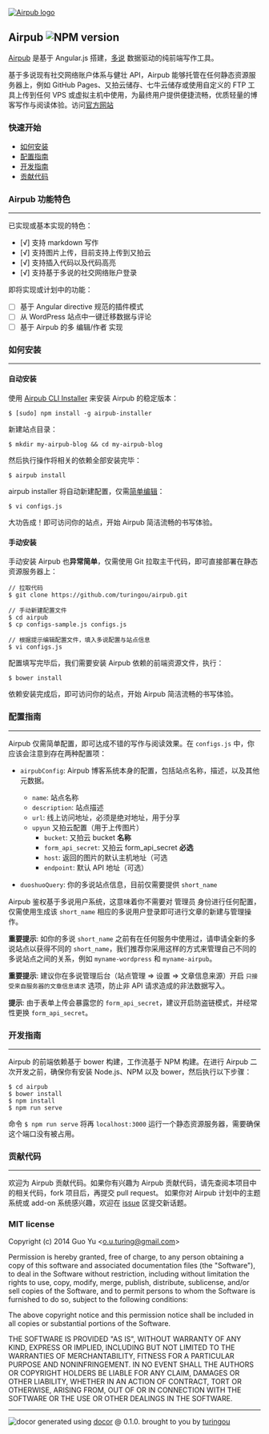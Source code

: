 [![Airpub logo](http://ww1.sinaimg.cn/large/61ff0de3gw1ejdogm8gyxj20pt0hamyc.jpg)](http://airpub.io)

## Airpub ![NPM version](https://img.shields.io/npm/v/airpub.svg?style=flat)

[Airpub](http://airpub.io) 是基于 Angular.js 搭建，[多说](http://duoshuo.com) 数据驱动的纯前端写作工具。

基于多说现有社交网络账户体系与健壮 API，Airpub 能够托管在任何静态资源服务器上，例如 GitHub Pages、又拍云储存、七牛云储存或使用自定义的 FTP 工具上传到任何 VPS 或虚拟主机中使用，为最终用户提供便捷流畅，优质轻量的博客写作与阅读体验。访问[官方网站](http://airpub.io)

### 快速开始

- [如何安装](#%E5%A6%82%E4%BD%95%E5%AE%89%E8%A3%85)
- [配置指南](#%E9%85%8D%E7%BD%AE%E6%8C%87%E5%8D%97)
- [开发指南](#%E5%BC%80%E5%8F%91%E6%8C%87%E5%8D%97)
- [贡献代码](#%E8%B4%A1%E7%8C%AE%E4%BB%A3%E7%A0%81)

### Airpub 功能特色
---

已实现或基本实现的特色：

- [√] 支持 markdown 写作
- [√] 支持图片上传，目前支持上传到又拍云
- [√] 支持插入代码以及代码高亮
- [√] 支持基于多说的社交网络账户登录

即将实现或计划中的功能：

- [ ] 基于 Angular directive 规范的插件模式
- [ ] 从 WordPress 站点中一键迁移数据与评论
- [ ] 基于 Airpub 的多 编辑/作者 实现

### 如何安装
---

#### 自动安装

使用 [Airpub CLI Installer](https://github.com/airpub/installer) 来安装 Airpub 的稳定版本：
```
$ [sudo] npm install -g airpub-installer
```
新建站点目录：
```
$ mkdir my-airpub-blog && cd my-airpub-blog
```
然后执行操作将相关的依赖全部安装完毕：
```
$ airpub install
```
airpub installer 将自动新建配置，仅需[简单编辑](#%E9%85%8D%E7%BD%AE%E6%8C%87%E5%8D%97)：
```
$ vi configs.js
```
大功告成！即可访问你的站点，开始 Airpub 简洁流畅的书写体验。

#### 手动安装

手动安装 Airpub 也**异常简单**，仅需使用 Git 拉取主干代码，即可直接部署在静态资源服务器上：
```
// 拉取代码
$ git clone https://github.com/turingou/airpub.git

// 手动新建配置文件
$ cd airpub
$ cp configs-sample.js configs.js

// 根据提示编辑配置文件，填入多说配置与站点信息
$ vi configs.js
```
配置填写完毕后，我们需要安装 Airpub 依赖的前端资源文件，执行：

```
$ bower install 
```
依赖安装完成后，即可访问你的站点，开始 Airpub 简洁流畅的书写体验。

### 配置指南
---

Airpub 仅需简单配置，即可达成不错的写作与阅读效果。在 `configs.js` 中，你应该会注意到存在两种配置项：

- `airpubConfig`: Airpub 博客系统本身的配置，包括站点名称，描述，以及其他元数据。
  * `name`: 站点名称
  * `description`: 站点描述
  * `url`: 线上访问地址，必须是绝对地址，用于分享
  * `upyun` 又拍云配置（用于上传图片）
    - `bucket`: 又拍云 bucket **名称**
    - `form_api_secret`: 又拍云 form_api_secret **必选**
    - `host`: 返回的图片的默认主机地址（可选
    - `endpoint`: 默认 API 地址（可选）

- `duoshuoQuery`: 你的多说站点信息，目前仅需要提供 `short_name`

Airpub 鉴权基于多说用户系统，这意味着你不需要对 管理员 身份进行任何配置，仅需使用生成该 `short_name` 相应的多说用户登录即可进行文章的新建与管理操作。

**重要提示**: 如你的多说 `short_name` 之前有在任何服务中使用过，请申请全新的多说站点以获得不同的 `short_name`，我们推荐你采用这样的方式来管理自己不同的多说站点之间的关系，例如 `myname-wordpress` 和 `myname-airpub`。

**重要提示**: 建议你在多说管理后台（站点管理 => 设置 => 文章信息来源）开启 `只接受来自服务器的文章信息请求` 选项，防止非 API 请求造成的非法数据写入。

**提示**: 由于表单上传会暴露您的 `form_api_secret`，建议开启防盗链模式，并经常性更换 `form_api_secret`。

### 开发指南
---

Airpub 的前端依赖基于 bower 构建，工作流基于 NPM 构建。在进行 Airpub 二次开发之前，确保你有安装 Node.js、NPM 以及 bower，然后执行以下步骤：

```
$ cd airpub
$ bower install 
$ npm install
$ npm run serve
```

命令 `$ npm run serve` 将再 `localhost:3000` 运行一个静态资源服务器，需要确保这个端口没有被占用。

### 贡献代码
---

欢迎为 Airpub 贡献代码。如果你有兴趣为 Airpub 贡献代码，请先查阅本项目中的相关代码，fork 项目后，再提交 pull request。
如果你对 Airpub 计划中的主题系统或 add-on 系统感兴趣，欢迎在 [issue](https://github.com/duoshuo/airpub/issues) 区提交新话题。

### MIT license
Copyright (c) 2014 Guo Yu &lt;o.u.turing@gmail.com&gt;

Permission is hereby granted, free of charge, to any person obtaining a copy
of this software and associated documentation files (the "Software"), to deal
in the Software without restriction, including without limitation the rights
to use, copy, modify, merge, publish, distribute, sublicense, and/or sell
copies of the Software, and to permit persons to whom the Software is
furnished to do so, subject to the following conditions:

The above copyright notice and this permission notice shall be included in
all copies or substantial portions of the Software.

THE SOFTWARE IS PROVIDED "AS IS", WITHOUT WARRANTY OF ANY KIND, EXPRESS OR
IMPLIED, INCLUDING BUT NOT LIMITED TO THE WARRANTIES OF MERCHANTABILITY,
FITNESS FOR A PARTICULAR PURPOSE AND NONINFRINGEMENT. IN NO EVENT SHALL THE
AUTHORS OR COPYRIGHT HOLDERS BE LIABLE FOR ANY CLAIM, DAMAGES OR OTHER
LIABILITY, WHETHER IN AN ACTION OF CONTRACT, TORT OR OTHERWISE, ARISING FROM,
OUT OF OR IN CONNECTION WITH THE SOFTWARE OR THE USE OR OTHER DEALINGS IN
THE SOFTWARE.

---
![docor](https://cdn1.iconfinder.com/data/icons/windows8_icons_iconpharm/26/doctor.png)
generated using [docor](https://github.com/turingou/docor.git) @ 0.1.0. brought to you by [turingou](https://github.com/turingou)